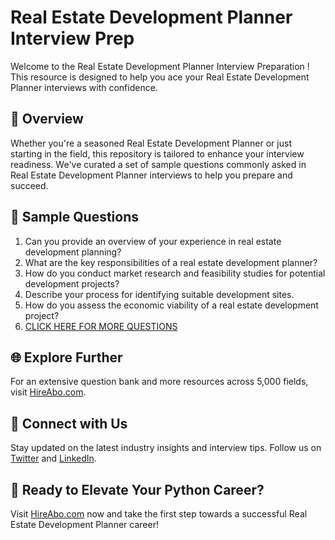 # Real Estate Development Planner Interview Prep

Welcome to the Real Estate Development Planner Interview Preparation ! This resource is designed to help you ace your Real Estate Development Planner interviews with confidence.

## 🚀 Overview

Whether you're a seasoned Real Estate Development Planner or just starting in the field, this repository is tailored to enhance your interview readiness. We've curated a set of sample questions commonly asked in Real Estate Development Planner interviews to help you prepare and succeed.

## 📝 Sample Questions

1. Can you provide an overview of your experience in real estate development planning?
2. What are the key responsibilities of a real estate development planner?
3. How do you conduct market research and feasibility studies for potential development projects?
4. Describe your process for identifying suitable development sites.
5. How do you assess the economic viability of a real estate development project?
6. [CLICK HERE FOR MORE QUESTIONS](https://hireabo.com/job/21_3_13/Real%20Estate%20Development%20Planner)

## 🌐 Explore Further

For an extensive question bank and more resources across 5,000 fields, visit [HireAbo.com](https://www.hireabo.com).

## 📱 Connect with Us

Stay updated on the latest industry insights and interview tips. Follow us on [Twitter](https://twitter.com/hireabo) and [LinkedIn](https://www.linkedin.com/in/hire-abo-3609972a8/).

## 🚀 Ready to Elevate Your Python Career?

Visit [HireAbo.com](https://www.hireabo.com) now and take the first step towards a successful Real Estate Development Planner career!
